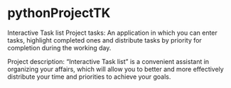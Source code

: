 # pythonProjectTK
Interactive Task list
Project tasks: An application in which you can enter tasks, highlight completed ones and distribute tasks by priority for completion during the working day.

Project description: “Interactive Task list” is a convenient assistant in organizing your affairs, which will allow you to better and more effectively distribute your time and priorities to achieve your goals.
